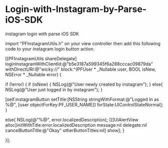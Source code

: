 # Login-with-Instagram-by-Parse-iOS-SDK
instagram login with parse iOS SDK

import "PFInstagramUtils.h" on your view controller then add this following code to your instagram login button action.



[[PFInstagramUtils shareDelegate] loginInstagramWithClientId:@"b5e3187a599345f6a288cccac09879da" withDirectURI:@"wicky://" block:^(PFUser * _Nullable user, BOOL isNew, NSError * _Nullable error) {

if (!error) {
if (isNew) {
NSLog(@"User newly created by instagram");
}
else{
NSLog(@"User just logged in by instagram");
}

[self.instagramButton setTitle:[NSString stringWithFormat:@"Logged In as %@", [user objectForKey:PF_USER_NAME]] forState:UIControlStateNormal];
}

else{
NSLog(@"%@", error.localizedDescription);
[[[UIAlertView alloc]initWithTitle:error.localizedDescription message:nil delegate:nil cancelButtonTitle:@"Okay" otherButtonTitles:nil] show];
}

}];
